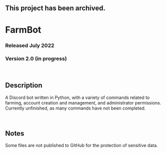 ## This project has been archived.

# FarmBot
### Released July 2022
### Version 2.0 (in progress)

<br/>

## Description
A Discord bot written in Python, with a variety of commands related to
farming, account creation and management, and administrator permissions.
Currently unfinished, as many commands have not been completed.

<br/>

## Notes
Some files are not published to GitHub for the protection of sensitive data.

